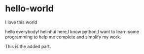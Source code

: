 # hello-world
I love this world


hello everybody!
helinhui here,I know python,I want to learn some programming to help me complete and simplify my work.

This is the added part.